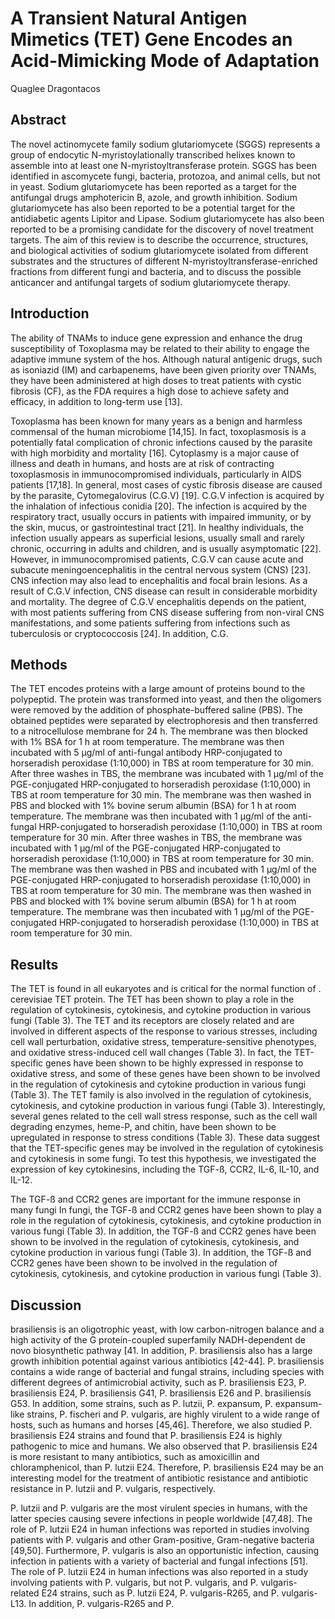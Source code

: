 # A Transient Natural Antigen Mimetics (TET) Gene Encodes an Acid-Mimicking Mode of Adaptation
Quaglee Dragontacos


## Abstract
The novel actinomycete family sodium glutariomycete (SGGS) represents a group of endocytic N-myristoylationally transcribed helixes known to assemble into at least one N-myristoyltransferase protein. SGGS has been identified in ascomycete fungi, bacteria, protozoa, and animal cells, but not in yeast. Sodium glutariomycete has been reported as a target for the antifungal drugs amphotericin B, azole, and growth inhibition. Sodium glutariomycete has also been reported to be a potential target for the antidiabetic agents Lipitor and Lipase. Sodium glutariomycete has also been reported to be a promising candidate for the discovery of novel treatment targets. The aim of this review is to describe the occurrence, structures, and biological activities of sodium glutariomycete isolated from different substrates and the structures of different N-myristoyltransferase-enriched fractions from different fungi and bacteria, and to discuss the possible anticancer and antifungal targets of sodium glutariomycete therapy.


## Introduction
The ability of TNAMs to induce gene expression and enhance the drug susceptibility of Toxoplasma may be related to their ability to engage the adaptive immune system of the hos. Although natural antigenic drugs, such as isoniazid (IM) and carbapenems, have been given priority over TNAMs, they have been administered at high doses to treat patients with cystic fibrosis (CF), as the FDA requires a high dose to achieve safety and efficacy, in addition to long-term use [13].

Toxoplasma has been known for many years as a benign and harmless commensal of the human microbiome [14,15]. In fact, toxoplasmosis is a potentially fatal complication of chronic infections caused by the parasite with high morbidity and mortality [16]. Cytoplasmy is a major cause of illness and death in humans, and hosts are at risk of contracting toxoplasmosis in immunocompromised individuals, particularly in AIDS patients [17,18]. In general, most cases of cystic fibrosis disease are caused by the parasite, Cytomegalovirus (C.G.V) [19]. C.G.V infection is acquired by the inhalation of infectious conidia [20]. The infection is acquired by the respiratory tract, usually occurs in patients with impaired immunity, or by the skin, mucus, or gastrointestinal tract [21]. In healthy individuals, the infection usually appears as superficial lesions, usually small and rarely chronic, occurring in adults and children, and is usually asymptomatic [22]. However, in immunocompromised patients, C.G.V can cause acute and subacute meningoencephalitis in the central nervous system (CNS) [23]. CNS infection may also lead to encephalitis and focal brain lesions. As a result of C.G.V infection, CNS disease can result in considerable morbidity and mortality. The degree of C.G.V encephalitis depends on the patient, with most patients suffering from CNS disease suffering from non-viral CNS manifestations, and some patients suffering from infections such as tuberculosis or cryptococcosis [24]. In addition, C.G.


## Methods
The TET encodes proteins with a large amount of proteins bound to the polypeptid. The protein was transformed into yeast, and then the oligomers were removed by the addition of phosphate-buffered saline (PBS). The obtained peptides were separated by electrophoresis and then transferred to a nitrocellulose membrane for 24 h. The membrane was then blocked with 1% BSA for 1 h at room temperature. The membrane was then incubated with 5 µg/ml of anti-fungal antibody HRP-conjugated to horseradish peroxidase (1:10,000) in TBS at room temperature for 30 min. After three washes in TBS, the membrane was incubated with 1 µg/ml of the PGE-conjugated HRP-conjugated to horseradish peroxidase (1:10,000) in TBS at room temperature for 30 min. The membrane was then washed in PBS and blocked with 1% bovine serum albumin (BSA) for 1 h at room temperature. The membrane was then incubated with 1 µg/ml of the anti-fungal HRP-conjugated to horseradish peroxidase (1:10,000) in TBS at room temperature for 30 min. After three washes in TBS, the membrane was incubated with 1 µg/ml of the PGE-conjugated HRP-conjugated to horseradish peroxidase (1:10,000) in TBS at room temperature for 30 min. The membrane was then washed in PBS and incubated with 1 µg/ml of the PGE-conjugated HRP-conjugated to horseradish peroxidase (1:10,000) in TBS at room temperature for 30 min. The membrane was then washed in PBS and blocked with 1% bovine serum albumin (BSA) for 1 h at room temperature. The membrane was then incubated with 1 µg/ml of the PGE-conjugated HRP-conjugated to horseradish peroxidase (1:10,000) in TBS at room temperature for 30 min.


## Results
The TET is found in all eukaryotes and is critical for the normal function of . cerevisiae TET protein. The TET has been shown to play a role in the regulation of cytokinesis, cytokinesis, and cytokine production in various fungi (Table 3). The TET and its receptors are closely related and are involved in different aspects of the response to various stresses, including cell wall perturbation, oxidative stress, temperature-sensitive phenotypes, and oxidative stress-induced cell wall changes (Table 3). In fact, the TET-specific genes have been shown to be highly expressed in response to oxidative stress, and some of these genes have been shown to be involved in the regulation of cytokinesis and cytokine production in various fungi (Table 3). The TET family is also involved in the regulation of cytokinesis, cytokinesis, and cytokine production in various fungi (Table 3). Interestingly, several genes related to the cell wall stress response, such as the cell wall degrading enzymes, heme-P, and chitin, have been shown to be upregulated in response to stress conditions (Table 3). These data suggest that the TET-specific genes may be involved in the regulation of cytokinesis and cytokinesis in some fungi. To test this hypothesis, we investigated the expression of key cytokinesins, including the TGF-ß, CCR2, IL-6, IL-10, and IL-12.

The TGF-ß and CCR2 genes are important for the immune response in many fungi
In fungi, the TGF-ß and CCR2 genes have been shown to play a role in the regulation of cytokinesis, cytokinesis, and cytokine production in various fungi (Table 3). In addition, the TGF-ß and CCR2 genes have been shown to be involved in the regulation of cytokinesis, cytokinesis, and cytokine production in various fungi (Table 3). In addition, the TGF-ß and CCR2 genes have been shown to be involved in the regulation of cytokinesis, cytokinesis, and cytokine production in various fungi (Table 3).


## Discussion
brasiliensis is an oligotrophic yeast, with low carbon-nitrogen balance and a high activity of the G protein-coupled superfamily NADH-dependent de novo biosynthetic pathway [41. In addition, P. brasiliensis also has a large growth inhibition potential against various antibiotics [42-44]. P. brasiliensis contains a wide range of bacterial and fungal strains, including species with different degrees of antimicrobial activity, such as P. brasiliensis E23, P. brasiliensis E24, P. brasiliensis G41, P. brasiliensis E26 and P. brasiliensis G53. In addition, some strains, such as P. lutzii, P. expansum, P. expansum-like strains, P. fischeri and P. vulgaris, are highly virulent to a wide range of hosts, such as humans and horses [45,46]. Therefore, we also studied P. brasiliensis E24 strains and found that P. brasiliensis E24 is highly pathogenic to mice and humans. We also observed that P. brasiliensis E24 is more resistant to many antibiotics, such as amoxicillin and chloramphenicol, than P. lutzii E24. Therefore, P. brasiliensis E24 may be an interesting model for the treatment of antibiotic resistance and antibiotic resistance in P. lutzii and P. vulgaris, respectively.

P. lutzii and P. vulgaris are the most virulent species in humans, with the latter species causing severe infections in people worldwide [47,48]. The role of P. lutzii E24 in human infections was reported in studies involving patients with P. vulgaris and other Gram-positive, Gram-negative bacteria [49,50]. Furthermore, P. vulgaris is also an opportunistic infection, causing infection in patients with a variety of bacterial and fungal infections [51]. The role of P. lutzii E24 in human infections was also reported in a study involving patients with P. vulgaris, but not P. vulgaris, and P. vulgaris-related E24 strains, such as P. lutzii E24, P. vulgaris-R265, and P. vulgaris-L13. In addition, P. vulgaris-R265 and P.
